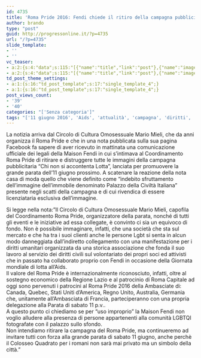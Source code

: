 ```yaml
---
id: 4735
title: 'Roma Pride 2016: Fendi chiede il ritiro della campagna pubblicitaria'
author: brando
type: "post"
guid: http://progressonline.it/?p=4735
url: "/?p=4735"
slide_template:
- ''
- ''
vc_teaser:
- a:2:{s:4:"data";s:115:"[{"name":"title","link":"post"},{"name":"image","image":"featured","link":"none"},{"name":"text","mode":"excerpt"}]";s:7:"bgcolor";s:0:"";}
- a:2:{s:4:"data";s:115:"[{"name":"title","link":"post"},{"name":"image","image":"featured","link":"none"},{"name":"text","mode":"excerpt"}]";s:7:"bgcolor";s:0:"";}
td_post_theme_settings:
- a:1:{s:16:"td_post_template";s:17:"single_template_4";}
- a:1:{s:16:"td_post_template";s:17:"single_template_4";}
post_views_count:
- '39'
- '40'
categories: "['Senza categoria']"
tags: "['11 giugno 2016', 'Aids', 'attualità', 'campagna', 'diritti', 'Fendi', 'Lazio', 'lgbt', 'news', 'Palazzo della Civiltà Italiana', 'parata', 'Roma pride']"
---
```


La notizia arriva dal Circolo di Cultura Omosessuale Mario Mieli, che da anni organizza il Roma Pride e che in una nota pubblicata sulla sua pagina Facebook fa sapere di aver ricevuto in mattinata una comunicazione ufficiale dei legali della Maison Fendi in cui s’intimava al Coordinamento Roma Pride di ritirare e distruggere tutte le immagini della campagna pubblicitaria “Chi non si accontenta Lotta”, lanciata per promuovere la grande parata dell’11 giugno prossimo. A scatenare la reazione della nota casa di moda quello che viene definito come “indebito sfruttamento dell’immagine dell’immobile denominato Palazzo della Civiltà Italiana” presente negli scatti della campagna e di cui rivendica di essere licenziataria esclusiva dell’immagine.

Si legge nella nota:”Il Circolo di Cultura Omosessuale Mario Mieli, capofila del Coordinamento Roma Pride, organizzatore della parata, nonché di tutti gli eventi e le iniziative ad essa collegate, è convinto ci sia un equivoco di fondo. Non è possibile immaginare, infatti, che una società che sta sul mercato e che ha tra i suoi clienti anche le persone Lgbt si senta in alcun modo danneggiata dall’indiretto collegamento con una manifestazione per i diritti umanitari organizzata da una storica associazione che fonda il suo lavoro al servizio dei diritti civili sul volontariato dei propri soci ed attivisti che in passato ha collaborato proprio con Fendi in occasione della Giornata mondiale di lotta all’Aids.  
Il valore del Roma Pride è internazionalmente riconosciuto, infatti, oltre al sostegno economico della Regione Lazio e al patrocinio di Roma Capitale ad oggi sono pervenuti i patrocini al Roma Pride 2016 della Ambasciate di: Canada, Quebec, Stati Uniti d’America, Regno Unito, Australia, Germania che, unitamente all’Ambasciata di Francia, parteciperanno con una propria delegazione alla Parata di sabato 11 p.v..  
A questo punto ci chiediamo se per “uso improprio” la Maison Fendi non voglio alludere alla presenza di persone appartenenti alla comunità LGBTQI fotografate con il palazzo sullo sfondo.  
Non intendiamo ritirare la campagna del Roma Pride, ma continueremo ad invitare tutti con forza alla grande parata di sabato 11 giugno, anche perchè il Colosseo Quadrato per i romani non sarà mai privato ma un simbolo della città.”